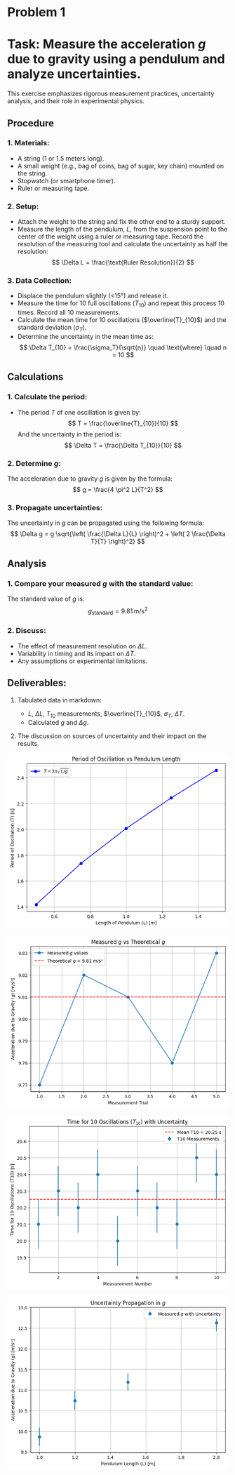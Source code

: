 # Problem 1

# Task: Measure the acceleration $g$ due to gravity using a pendulum and analyze uncertainties.

This exercise emphasizes rigorous measurement practices, uncertainty analysis, and their role in experimental physics.

## Procedure

### 1. Materials:

- A string (1 or 1.5 meters long).
- A small weight (e.g., bag of coins, bag of sugar, key chain) mounted on the string.
- Stopwatch (or smartphone timer).
- Ruler or measuring tape.

### 2. Setup:

- Attach the weight to the string and fix the other end to a sturdy support.
- Measure the length of the pendulum, $L$, from the suspension point to the center of the weight using a ruler or measuring tape. Record the resolution of the measuring tool and calculate the uncertainty as half the resolution: 
  $$ \Delta L = \frac{\text{Ruler Resolution}}{2} $$

### 3. Data Collection:

- Displace the pendulum slightly (<15°) and release it.
- Measure the time for 10 full oscillations ($T_{10}$) and repeat this process 10 times. Record all 10 measurements. 
- Calculate the mean time for 10 oscillations ($\overline{T}_{10}$) and the standard deviation ($\sigma_T$). 
- Determine the uncertainty in the mean time as:
  $$ \Delta T_{10} = \frac{\sigma_T}{\sqrt{n}} \quad \text{where} \quad n = 10 $$

## Calculations

### 1. Calculate the period:

- The period $T$ of one oscillation is given by:
  $$ T = \frac{\overline{T}_{10}}{10} $$
  And the uncertainty in the period is:
  $$ \Delta T = \frac{\Delta T_{10}}{10} $$

### 2. Determine $g$:

The acceleration due to gravity $g$ is given by the formula:
$$ g = \frac{4 \pi^2 L}{T^2} $$

### 3. Propagate uncertainties:

The uncertainty in $g$ can be propagated using the following formula:
$$ \Delta g = g \sqrt{\left( \frac{\Delta L}{L} \right)^2 + \left( 2 \frac{\Delta T}{T} \right)^2} $$

## Analysis

### 1. Compare your measured $g$ with the standard value:

The standard value of $g$ is:
$$ g_{\text{standard}} = 9.81 \, \text{m/s}^2 $$

### 2. Discuss:

- The effect of measurement resolution on $\Delta L$.
- Variability in timing and its impact on $\Delta T$.
- Any assumptions or experimental limitations.

## Deliverables:

1. Tabulated data in markdown:
   - $L$, $\Delta L$, $T_{10}$ measurements, $\overline{T}_{10}$, $\sigma_T$, $\Delta T$.
   - Calculated $g$ and $\Delta g$.
   
2. The discussion on sources of uncertainty and their impact on the results.

![alt text](image.png)

![alt text](image-1.png)

![alt text](image-2.png)

![alt text](image-3.png)

